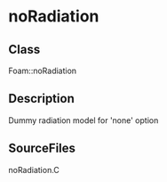 # noRadiation 
## Class
Foam::noRadiation

## Description
Dummy radiation model for 'none' option

## SourceFiles
noRadiation.C

